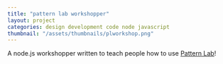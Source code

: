 ```yaml
---
title: "pattern lab workshopper"
layout: project
categories: design development code node javascript
thumbnail: "/assets/thumbnails/plworkshop.png"
---
```


A node.js workshopper written to teach people how to use [Pattern Lab](patternlab.io)!
